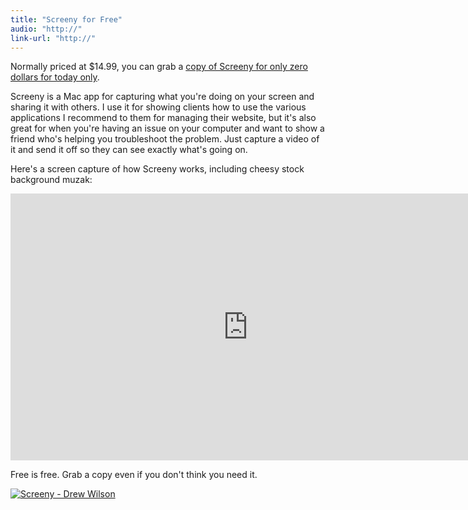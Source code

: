 ```yaml
---
title: "Screeny for Free"
audio: "http://"
link-url: "http://"
---
```

<p>Normally priced at $14.99, you can grab a <a href="http://click.linksynergy.com/fs-bin/stat?id=6PFrOqNV4B8&offerid=146261&type=3&subid=0&tmpid=1826&RD_PARM1=http%253A%252F%252Fitunes.apple.com%252Fca%252Fapp%252Fscreeny%252Fid440991524%253Fmt%253D12%2526uo%253D4%2526partnerId%253D30">copy of Screeny for only zero dollars for today only</a>.</p>
<p>Screeny is a Mac app for capturing what you're doing on your screen and sharing it with others. I use it for showing clients how to use the various applications I recommend to them for managing their website, but it's also great for when you're having an issue on your computer and want to show a friend who's helping you troubleshoot the problem. Just capture a video of it and send it off so they can see exactly what's going on. </p>
<p>Here's a screen capture of how Screeny works, including cheesy stock background muzak:</p>
<p><iframe width="760" height="427" src="http://www.youtube.com/embed/ogatL79FCoo?rel=0&amp;hd=1" frameborder="0" allowfullscreen></iframe></p>
<p>Free is free. Grab a copy even if you don't think you need it. </p>
<p><a href="http://click.linksynergy.com/fs-bin/stat?id=6PFrOqNV4B8&offerid=146261&type=3&subid=0&tmpid=1826&RD_PARM1=http%253A%252F%252Fitunes.apple.com%252Fca%252Fapp%252Fscreeny%252Fid440991524%253Fmt%253D12%2526uo%253D4%2526partnerId%253D30" target="itunes_store"><img src="http://ax.phobos.apple.com.edgesuite.net/images/web/linkmaker/badge_macappstore-lrg.gif" alt="Screeny - Drew Wilson" style="border: 0;"/></a></p>
